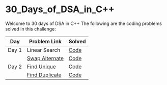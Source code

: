 # 30_Days_of_DSA_in_C++

Welcome to 30 days of DSA in C++
The following are the coding problems solved in this challenge:


| Day | Problem Link| Solved |
|----| ------------- |--------|
| Day 1 | Linear Search | [Code](https://github.com/Shiw2807/30_Days_of_DSA/blob/main/Day_01/linear_search.cpp) | 
|  | [Swap Alternate](https://www.codingninjas.com/codestudio/problems/swap-alternate_624941)| [Code](https://github.com/Shiw2807/30_Days_of_DSA/blob/main/Day_01/swap_alternate.cpp) |
| Day 2 | [Find Unique](https://www.codingninjas.com/codestudio/problems/find-unique_625159) | [Code](https://github.com/Shiw2807/30_Days_of_DSA/blob/main/Day_01/linear_search.cpp) | 
|  | [Find Duplicate](https://www.codingninjas.com/codestudio/problems/find-duplicate-in-array_1112602)| [Code](https://github.com/Shiw2807/30_Days_of_DSA/blob/main/Day_01/swap_alternate.cpp) |


